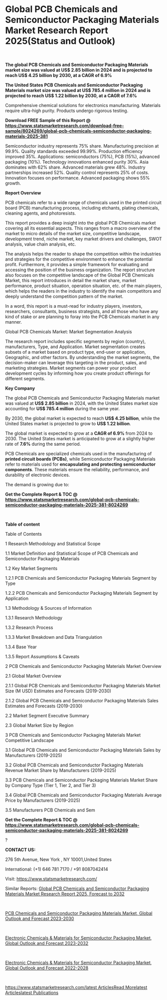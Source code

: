 <h1>Global PCB Chemicals and Semiconductor Packaging Materials Market Research Report 2025(Status and Outlook)</h1><br/><p><strong>The global PCB Chemicals and Semiconductor Packaging Materials market size was valued at US$ 2.85 billion in 2024 and is projected to reach US$ 4.25 billion by 2030, at a <strong>CAGR</strong> of 6.9%</strong></p>
 
 
 
 <p><strong>The United States PCB Chemicals and Semiconductor Packaging Materials market size was valued at US$ 785.4 million in 2024 and is projected to reach US$ 1.22 billion by 2030, at a <strong>CAGR</strong> of 7.6%</strong></p>
 
 
 
 <p>Comprehensive chemical solutions for electronics manufacturing. Materials require ultra-high purity. Products undergo rigorous testing.</p>
 
 
 
 <p><strong>Download FREE Sample of this Report @ <a href="https://www.statsmarketresearch.com/download-free-sample/8024269/global-pcb-chemicals-semiconductor-packaging-materials-2025-381">https://www.statsmarketresearch.com/download-free-sample/8024269/global-pcb-chemicals-semiconductor-packaging-materials-2025-381</a></strong></p>
 
 
 
 <p>Semiconductor industry represents 75% share. Manufacturing precision at 99.9%. Quality standards exceeded 99.99%. Production efficiency improved 35%. Applications: semiconductors (75%), PCB (15%), advanced packaging (10%). Technology innovations enhanced purity 30%. Asia dominates with 62% share. Advanced materials grew 48%. Industry partnerships increased 52%. Quality control represents 25% of costs. Innovation focuses on performance. Advanced packaging shows 55% growth.</p>
 
 
 
 <p><strong>Report Overview</strong></p>
 
 
 
 <p>PCB chemicals refer to a wide range of chemicals used in the printed circuit board (PCB) manufacturing process, including etchants, plating chemicals, cleaning agents, and photoresists.</p>
 
 
 
 <p>This report provides a deep insight into the global PCB Chemicals market covering all its essential aspects. This ranges from a macro overview of the market to micro details of the market size, competitive landscape, development trend, niche market, key market drivers and challenges, SWOT analysis, value chain analysis, etc.</p>
 
 
 
 <p>The analysis helps the reader to shape the competition within the industries and strategies for the competitive environment to enhance the potential profit. Furthermore, it provides a simple framework for evaluating and accessing the position of the business organization. The report structure also focuses on the competitive landscape of the Global PCB Chemicals Market, this report introduces in detail the market share, market performance, product situation, operation situation, etc. of the main players, which helps the readers in the industry to identify the main competitors and deeply understand the competition pattern of the market.</p>
 
 
 
 <p>In a word, this report is a must-read for industry players, investors, researchers, consultants, business strategists, and all those who have any kind of stake or are planning to foray into the PCB Chemicals market in any manner.</p>
 
 
 
 <p>Global PCB Chemicals Market: Market Segmentation Analysis</p>
 
 
 
 <p>The research report includes specific segments by region (country), manufacturers, Type, and Application. Market segmentation creates subsets of a market based on product type, end-user or application, Geographic, and other factors. By understanding the market segments, the decision-maker can leverage this targeting in the product, sales, and marketing strategies. Market segments can power your product development cycles by informing how you create product offerings for different segments.</p>
 
 
 
 <p><strong>Key Company</strong></p>
 
 
 
 <p>The global PCB Chemicals and Semiconductor Packaging Materials market was valued at <strong>US$ 2.85 billion</strong> in 2024, with the United States market size accounting for <strong>US$ 785.4 million</strong> during the same year.</p>
 
 
 
 <p>By 2030, the global market is expected to reach <strong>US$ 4.25 billion</strong>, while the United States market is projected to grow to <strong>US$ 1.22 billion</strong>.</p>
 
 
 
 <p>The global market is expected to grow at a <strong><strong>CAGR</strong> of 6.9%</strong> from 2024 to 2030. The United States market is anticipated to grow at a slightly higher rate of <strong>7.6%</strong> during the same period.</p>
 
 
 
 <p>PCB Chemicals are specialized chemicals used in the manufacturing of <strong>printed circuit boards (PCBs)</strong>, while Semiconductor Packaging Materials refer to materials used for <strong>encapsulating and protecting semiconductor components</strong>. These materials ensure the reliability, performance, and durability of electronic devices.</p>
 
 
 
 <p>The demand is growing due to:</p>
 
 
 
 <div><b>Get the Complete Report & TOC @ <a href="https://www.statsmarketresearch.com/global-pcb-chemicals-semiconductor-packaging-materials-2025-381-8024269">https://www.statsmarketresearch.com/global-pcb-chemicals-semiconductor-packaging-materials-2025-381-8024269</a></b></div>
 
 
 
 <p><br />
 
 <b>Table of content</b></p>
 
 
 
 <p>Table of Contents<br />
 
 1 Research Methodology and Statistical Scope<br />
 
 1.1 Market Definition and Statistical Scope of PCB Chemicals and Semiconductor Packaging Materials<br />
 
 1.2 Key Market Segments<br />
 
 1.2.1 PCB Chemicals and Semiconductor Packaging Materials Segment by Type<br />
 
 1.2.2 PCB Chemicals and Semiconductor Packaging Materials Segment by Application<br />
 
 1.3 Methodology & Sources of Information<br />
 
 1.3.1 Research Methodology<br />
 
 1.3.2 Research Process<br />
 
 1.3.3 Market Breakdown and Data Triangulation<br />
 
 1.3.4 Base Year<br />
 
 1.3.5 Report Assumptions & Caveats<br />
 
 2 PCB Chemicals and Semiconductor Packaging Materials Market Overview<br />
 
 2.1 Global Market Overview<br />
 
 2.1.1 Global PCB Chemicals and Semiconductor Packaging Materials Market Size (M USD) Estimates and Forecasts (2019-2030)<br />
 
 2.1.2 Global PCB Chemicals and Semiconductor Packaging Materials Sales Estimates and Forecasts (2019-2030)<br />
 
 2.2 Market Segment Executive Summary<br />
 
 2.3 Global Market Size by Region<br />
 
 3 PCB Chemicals and Semiconductor Packaging Materials Market Competitive Landscape<br />
 
 3.1 Global PCB Chemicals and Semiconductor Packaging Materials Sales by Manufacturers (2019-2025)<br />
 
 3.2 Global PCB Chemicals and Semiconductor Packaging Materials Revenue Market Share by Manufacturers (2019-2025)<br />
 
 3.3 PCB Chemicals and Semiconductor Packaging Materials Market Share by Company Type (Tier 1, Tier 2, and Tier 3)<br />
 
 3.4 Global PCB Chemicals and Semiconductor Packaging Materials Average Price by Manufacturers (2019-2025)<br />
 
 3.5 Manufacturers PCB Chemicals and Sem</p>
 
 
 
 <div><b>Get the Complete Report & TOC @ <a href="https://www.statsmarketresearch.com/global-pcb-chemicals-semiconductor-packaging-materials-2025-381-8024269">https://www.statsmarketresearch.com/global-pcb-chemicals-semiconductor-packaging-materials-2025-381-8024269</a></b></div>
 
 
 
 <p>? </p>
 
 
 
 <p><b>CONTACT US:</b><br />
 
 276 5th Avenue, New York , NY 10001,United States<br />
 
 International: (+1) 646 781 7170 / +91 8087042414<br />
 
 Visit: <a href="https://www.statsmarketresearch.com/">https://www.statsmarketresearch.com/</a><br />
 
 Similar Reports: <a href="https://www.statsmarketresearch.com/global-pcb-chemicals-semiconductor-packaging-materials-2025-381-8024269">Global PCB Chemicals and Semiconductor Packaging Materials Market Research Report 2025, Forecast to 2032</a><br />
 
 <br />
 
 <a href="https://www.statsmarketresearch.com/global-pcb-chemicals-semiconductor-packaging-materials-2025-381-8024269">PCB Chemicals and Semiconductor Packaging Materials Market, Global Outlook and Forecast 2023-2030</a><br />
 
 <br />
 
 <a href="https://www.statsmarketresearch.com/global-pcb-chemicals-semiconductor-packaging-materials-2025-381-8024269">Electronic Chemicals & Materials for Semiconductor Packaging Market, Global Outlook and Forecast 2023-2032</a><br />
 
 <br />
 
 <a href="https://www.statsmarketresearch.com/global-pcb-chemicals-semiconductor-packaging-materials-2025-381-8024269">Electronic Chemicals & Materials for Semiconductor Packaging Market, Global Outlook and Forecast 2022-2028</a><br />
 
 <br />
 
 <a href="https://gyeongbokgung.com">https://www.statsmarketresearch.com/</a><a href="https://hallyeomaritime.com">latest Articles</a><a href="https://jingwansa.com">Read More</a><a href="https://nguoiviet.jp/">latest Articles</a><a href="https://www.intelmarketresearch.com/">latest Publications</a></p>